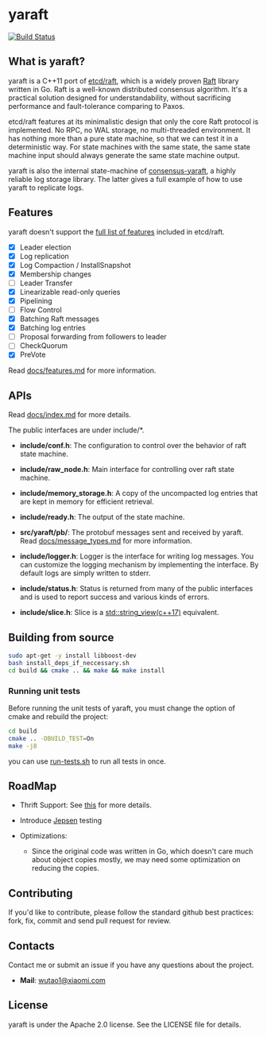 # yaraft
[![Build Status](https://travis-ci.org/neverchanje/yaraft.svg)](https://travis-ci.org/neverchanje/yaraft)

## What is yaraft? 

yaraft is a C++11 port of [etcd/raft](https://github.com/coreos/etcd/tree/master/raft), which is a widely
proven [Raft](https://raft.github.io) library written in Go. Raft is a well-known distributed consensus 
algorithm. It's a practical solution designed for understandability, without sacrificing performance and
fault-tolerance comparing to Paxos.

etcd/raft features at its minimalistic design that only the core Raft protocol is implemented. 
No RPC, no WAL storage, no multi-threaded environment. It has nothing more than a pure state machine,
so that we can test it in a deterministic way. For state machines with the same state, the same state machine 
input should always generate the same state machine output.

yaraft is also the internal state-machine of [consensus-yaraft](https://github.com/neverchanje/consensus-yaraft),
a highly reliable log storage library. The latter gives a full example of how to use yaraft to replicate logs.

## Features

yaraft doesn't support the [full list of features](https://github.com/coreos/etcd/tree/master/raft#features) 
included in etcd/raft.

- [x] Leader election
- [x] Log replication
- [x] Log Compaction / InstallSnapshot
- [x] Membership changes
- [ ] Leader Transfer
- [x] Linearizable read-only queries
- [x] Pipelining
- [ ] Flow Control
- [x] Batching Raft messages
- [x] Batching log entries
- [ ] Proposal forwarding from followers to leader
- [ ] CheckQuorum
- [x] PreVote

Read [docs/features.md](docs/features.md) for more information.

## APIs

Read [docs/index.md](docs/index.md) for more details.

The public interfaces are under include/*.

- **include/conf.h**: The configuration to control over the behavior of raft state machine.

- **include/raw_node.h**: Main interface for controlling over raft state machine.

- **include/memory_storage.h**: A copy of the uncompacted log entries that are kept in memory for efficient retrieval. 

- **include/ready.h**: The output of the state machine.

- **src/yaraft/pb/**: The protobuf messages sent and received by yaraft. Read [docs/message_types.md](docs/message_types.md) for more information.

- **include/logger.h**: Logger is the interface for writing log messages. You can customize the
logging mechanism by implementing the interface. By default logs are simply written to stderr.

- **include/status.h**: Status is returned from many of the public interfaces and is used to
report success and various kinds of errors.

- **include/slice.h**: Slice is a [std::string_view(c++17)](http://en.cppreference.com/w/cpp/string/basic_string_view)
equivalent.

## Building from source

```bash
sudo apt-get -y install libboost-dev
bash install_deps_if_neccessary.sh
cd build && cmake .. && make && make install
```

### Running unit tests

Before running the unit tests of yaraft, you must change the option of 
cmake and rebuild the project:

```bash
cd build
cmake .. -DBUILD_TEST=On
make -j8
```

you can use [run-tests.sh](run-tests.sh) to run all tests in once.

## RoadMap

- Thrift Support: See [this](docs/index.md) for more details. 

- Introduce [Jepsen](http://jepsen.io/) testing

- Optimizations:
  - Since the original code was written in Go, which doesn't care much about
  object copies mostly, we may need some optimization on reducing the copies.

## Contributing

If you'd like to contribute, please follow the standard github best practices:
fork, fix, commit and send pull request for review.

## Contacts

Contact me or submit an issue if you have any questions about the project.

- **Mail**: wutao1@xiaomi.com

## License

yaraft is under the Apache 2.0 license. See the LICENSE file for details.
